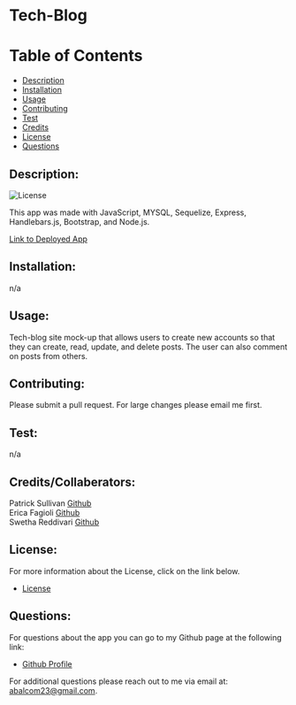 # Tech-Blog

# Table of Contents

- [Description](#description)
- [Installation](#installation)
- [Usage](#usage)
- [Contributing](#contributing)
- [Test](#test)
- [Credits](#credits)
- [License](#license)
- [Questions](#questions)

## Description:
![License](https://img.shields.io/badge/License-ISC-blue.svg "License Badge")

This app was made with JavaScript, MYSQL, Sequelize, Express, Handlebars.js, Bootstrap, and Node.js.  

[Link to Deployed App]()

## Installation:
n/a

## Usage:
Tech-blog site mock-up that allows users to create new accounts so that they can create, read, update, and delete posts. The user can also comment on posts from others.

## Contributing:
Please submit a pull request.  For large changes please email me first.

## Test: 
n/a

## Credits/Collaberators:
Patrick Sullivan [Github](https://github.com/shabobble/ecommerce-backend)  
Erica Fagioli [Github](https://github.com/efagioli01/Object-Relational-Mapping-E-Commerce-Back-End)  
Swetha Reddivari [Github](https://github.com/swethareddyl/E-Commerce_Backend)  

## License:
For more information about the License, click on the link below.


- [License](https://opensource.org/licenses/ISC)

##  Questions:
For questions about the app you can go to my 
Github page at the following link:

- [Github Profile](https://github.com/abalcs)

For additional questions please reach out to me via email at: abalcom23@gmail.com.
